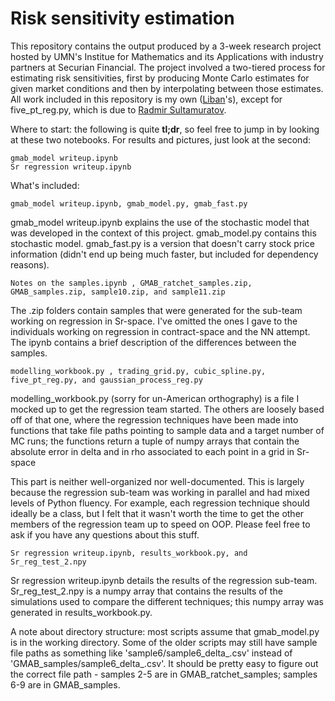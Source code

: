 # Risk sensitivity estimation

This repository contains the output produced by a 3-week research project hosted by UMN's Institue for Mathematics and its Applications with industry partners at Securian Financial. The project involved a two-tiered process for estimating risk sensitivities, first by producing Monte Carlo estimates for given market conditions and then by interpolating between those estimates. All work included in this repository is my own ([Liban](https://www.linkedin.com/in/libanmohamed496/)'s), except for five_pt_reg.py, which is due to [Radmir Sultamuratov](https://www.linkedin.com/in/radmir-sultamuratov/).

Where to start: the following is quite **tl;dr**, so feel free to jump in by looking at these two notebooks. For results and pictures, just look at the second:

    gmab_model writeup.ipynb
    Sr regression writeup.ipynb

What's included:

    gmab_model writeup.ipynb, gmab_model.py, gmab_fast.py 

gmab_model writeup.ipynb explains the use of the stochastic model that was developed in the context of this project. gmab_model.py contains this stochastic model. gmab_fast.py is a version that doesn't carry stock price information (didn't end up being much faster, but included for dependency reasons).

    Notes on the samples.ipynb , GMAB_ratchet_samples.zip, GMAB_samples.zip, sample10.zip, and sample11.zip 

The .zip folders contain samples that were generated for the sub-team working on regression in Sr-space. I've omitted the ones I gave to the individuals working on regression in contract-space and the NN attempt. The ipynb contains a brief description of the differences between the samples.

    modelling_workbook.py , trading_grid.py, cubic_spline.py, five_pt_reg.py, and gaussian_process_reg.py 

modelling_workbook.py (sorry for un-American orthography) is a file I mocked up to get the regression team started. The others are loosely based off of that one, where the regression techniques have been made into functions that take file paths pointing to sample data and a target number of MC runs; the functions return a tuple of numpy arrays that contain the absolute error in delta and in rho associated to each point in a grid in Sr-space

This part is neither well-organized nor well-documented. This is largely because the regression sub-team was working in parallel and had mixed levels of Python fluency. For example, each regression technique should ideally be a class, but I felt that it wasn't worth the time to get the other members of the regression team up to speed on OOP. Please feel free to ask if you have any questions about this stuff.

    Sr regression writeup.ipynb, results_workbook.py, and Sr_reg_test_2.npy

Sr regression writeup.ipynb details the results of the regression sub-team. Sr_reg_test_2.npy is a numpy array that contains the results of the simulations used to compare the different techniques; this numpy array was generated in results_workbook.py.

A note about directory structure: most scripts assume that gmab_model.py is in the working directory. Some of the older scripts may still have sample file paths as something like 'sample6/sample6_delta_.csv' instead of 'GMAB_samples/sample6_delta_.csv'. It should be pretty easy to figure out the correct file path - samples 2-5 are in GMAB_ratchet_samples; samples 6-9 are in GMAB_samples.
